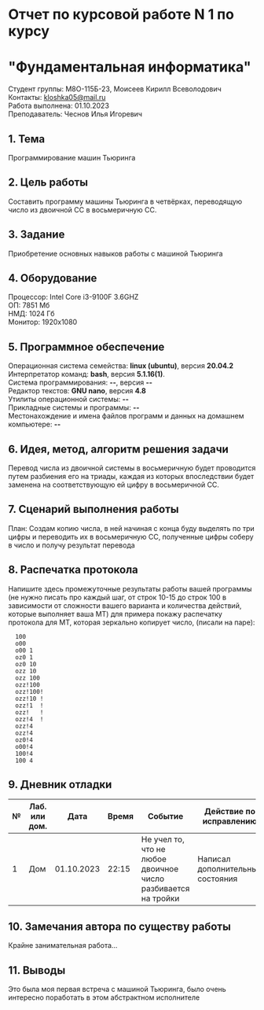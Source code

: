 # Отчет по курсовой работе N 1 по курсу
# "Фундаментальная информатика"

Студент группы: M8О-115Б-23, Моисеев Кирилл Всеволодович\
Контакты: kloshka05@mail.ru \
Работа выполнена: 01.10.2023\
Преподаватель: Чеснов Илья Игоревич

## 1. Тема

Программирование машин Тьюринга

## 2. Цель работы

Составить программу машины Тьюринга в четвёрках, переводящую число из двоичной СС в восьмеричную СС.

## 3. Задание

Приобретение основных навыков работы с машиной Тьюринга

## 4. Оборудование

Процессор: Intel Core i3-9100F 3.6GHZ\
ОП: 7851 Мб\
НМД: 1024 Гб\
Монитор: 1920x1080

## 5. Программное обеспечение

Операционная система семейства: **linux (ubuntu)**, версия **20.04.2**\
Интерпретатор команд: **bash**, версия **5.1.16(1)**.\
Система программирования: **--**, версия **--**\
Редактор текстов: **GNU nano**, версия **4.8**\
Утилиты операционной системы: **--**\
Прикладные системы и программы: **--**\
Местонахождение и имена файлов программ и данных на домашнем компьютере: **--**

## 6. Идея, метод, алгоритм решения задачи

Перевод числа из двоичной системы в восьмеричную будет проводится путем разбиения его на триады, 
каждая из которых впоследствии будет заменена на соответствующую ей цифру в восьмеричной СС.

## 7. Сценарий выполнения работы

План:
Создам копию числа, в ней начиная с конца буду выделять по три цифры и переводить их в восьмеричную СС, полученные
цифры соберу в число и получу результат перевода

## 8. Распечатка протокола

Напишите здесь промежуточные результаты работы вашей программы (не нужно писать про каждый шаг, от строк 10-15 до строк 100 в зависимости от сложности вашего варианта и количества действий, которые выполняет ваша МТ) для примера покажу распечатку протокола для МТ, которая зеркально копирует число, (писали на паре):

```
  100
  o00 
  o00 1
  oz0 1
  oz0 10
  ozz 10
  ozz 100
  ozz!100
  ozz!100!
  ozz!10 !
  ozz!1  !
  ozz!   !
  ozz!4  !
  ozz!4
  ozz!4
  oz0!4
  o00!4
  100!4
  100 4
```

## 9. Дневник отладки

| № | Лаб. или дом. | Дата       | Время     | Событие                                                | Действие по исправлению   | Примечание     |
|---|---------------|------------|-----------|--------------------------------------------------------|---------------------------|----------------|
|1  | Дом           | 01.10.2023 | 22:15     | Не учел то, что не любое двоичное число разбивается на тройки         | Написал дополнительные состояния     | Глупая ошибка  |


## 10. Замечания автора по существу работы

Крайне занимательная работа...

## 11. Выводы

Это была моя первая встреча с машиной Тьюринга, было очень интересно поработать в этом абстрактном исполнителе